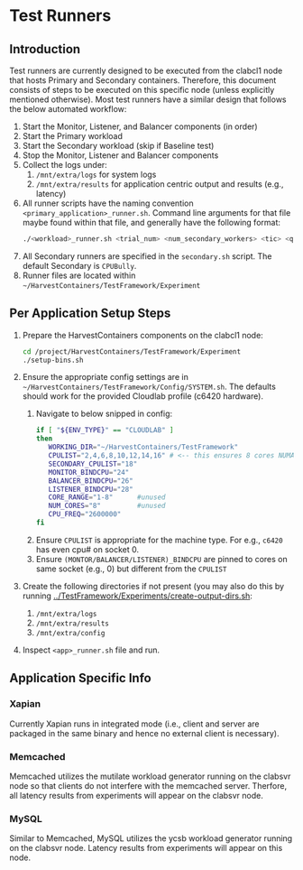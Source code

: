 # Test Runners

## Introduction
Test runners are currently designed to be executed from the clabcl1 node that hosts Primary and Secondary containers. Therefore, this document consists of steps to be executed on this specific node (unless explicitly mentioned otherwise). Most test runners have a similar design that follows the below automated workflow:
1. Start the Monitor, Listener, and Balancer components (in order)
2. Start the Primary workload
3. Start the Secondary workload (skip if Baseline test)
4. Stop the Monitor, Listener and Balancer components
5. Collect the logs under:
   1.  `/mnt/extra/logs` for system logs
   2.  `/mnt/extra/results` for application centric output and results (e.g., latency)
6. All runner scripts have the naming convention `<primary_application>_runner.sh`. Command line arguments for that file maybe found within that file, and generally have the following format:
    ```bash
    ./<workload>_runner.sh <trial_num> <num_secondary_workers> <tic> <qps> <dur> <harvest | baseline>
    ```
7. All Secondary runners are specified in the `secondary.sh` script. The default Secondary is `CPUBully`.
8. Runner files are located within `~/HarvestContainers/TestFramework/Experiment`

## Per Application Setup Steps
1. Prepare the HarvestContainers components on the clabcl1 node: 
   ```bash
   cd /project/HarvestContainers/TestFramework/Experiment
   ./setup-bins.sh
   ```
2. Ensure the appropriate config settings are in `~/HarvestContainers/TestFramework/Config/SYSTEM.sh`. The defaults should work for the provided Cloudlab profile (c6420 hardware).
   1.  Navigate to below snipped in config:
         ```bash
         if [ "${ENV_TYPE}" == "CLOUDLAB" ]
         then
            WORKING_DIR="~/HarvestContainers/TestFramework"
            CPULIST="2,4,6,8,10,12,14,16" # <-- this ensures 8 cores NUMA node 0 are used.
            SECONDARY_CPULIST="18"
            MONITOR_BINDCPU="24"
            BALANCER_BINDCPU="26"
            LISTENER_BINDCPU="28"
            CORE_RANGE="1-8"      #unused
            NUM_CORES="8"         #unused
            CPU_FREQ="2600000"
         fi
         ```
   2. Ensure `CPULIST` is appropriate for the machine type. For e.g., `c6420` has even cpu# on socket 0.
   3. Ensure `(MONTOR/BALANCER/LISTENER)_BINDCPU` are pinned to cores on same socket (e.g., 0) but different from the `CPULIST`

3. Create the following directories if not present (you may also do this by running [../TestFramework/Experiments/create-output-dirs.sh](../TestFramework/Experiments/create-output-dirs.sh):
   1. `/mnt/extra/logs`
   2. `/mnt/extra/results`
   3. `/mnt/extra/config`

4. Inspect `<app>_runner.sh` file and run. 



## Application Specific Info

### Xapian
Currently Xapian runs in integrated mode (i.e., client and server are packaged in the same binary and hence no external client is necessary).

### Memcached
Memcached utilizes the mutilate workload generator running on the clabsvr node so that clients do not interfere with the memcached server. Therfore, all latency results from experiments will appear on the clabsvr node.

### MySQL
Similar to Memcached, MySQL utilizes the ycsb workload generator running on the clabsvr node. Latency results from experiments will appear on this node.
   

